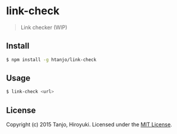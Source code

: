 # link-check

> Link checker (WIP)

## Install
```sh
$ npm install -g htanjo/link-check
```

## Usage
```sh
$ link-check <url>
```

## License
Copyright (c) 2015 Tanjo, Hiroyuki. Licensed under the [MIT License](LICENSE).

